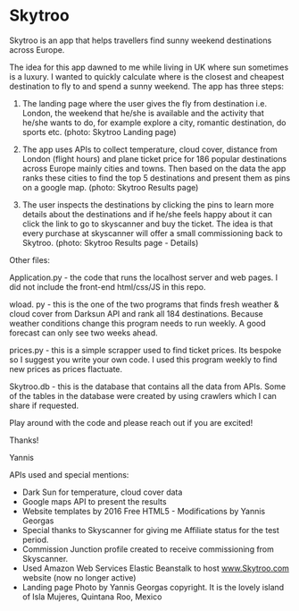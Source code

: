 # Skytroo
Skytroo is an app that helps travellers find sunny weekend destinations across Europe.

The idea for this app dawned to me while living in UK where sun sometimes is a luxury. I wanted to quickly calculate 
where is the closest and cheapest destination to fly to and spend a sunny weekend. The app has three steps:

1) The landing page where the user gives the fly from destination i.e. London, the weekend that he/she is available
and the activity that he/she wants to do, for example explore a city, romantic destination, do sports etc. 
(photo: Skytroo Landing page) 

2) The app uses APIs to collect temperature, cloud cover, distance from London (flight hours) and plane ticket price for 186 
popular destinations across Europe mainly cities and towns. Then based on the data the app ranks these cities to find the 
top 5 destinations and present them as pins on a google map. (photo: Skytroo Results page)

3) The user inspects the destinations by clicking the pins to learn more details about the destinations and if he/she feels 
happy about it can click the link to go to skyscanner and buy the ticket. The idea is that every purchase at skyscanner will
offer a small commissioning back to Skytroo. (photo: Skytroo Results page - Details)

Other files:

Application.py - the code that runs the localhost server and web pages. I did not include the front-end html/css/JS in this repo.

wload. py - this is the one of the two programs that finds fresh weather & cloud cover from Darksun API and rank all 184 destinations. Because weather conditions change this program needs to run weekly. A good forecast can only see two weeks ahead.

prices.py - this is a simple scrapper used to find ticket prices. Its bespoke so I suggest you write your own code. I used this program weekly to find new prices as prices flactuate.

Skytroo.db - this is the database that contains all the data from APIs. Some of the tables in the database were created by using crawlers which I can share if requested.


Play around with the code and please reach out if you are excited!

Thanks!

Yannis

APIs used and special mentions:
- Dark Sun for temperature, cloud cover data
- Google maps API to present the results
- Website templates by 2016 Free HTML5 - Modifications by Yannis Georgas
- Special thanks to Skyscanner for giving me Affiliate status for the test period.
- Commission Junction profile created to receive commissioning from Skyscanner.
- Used Amazon Web Services Elastic Beanstalk to host www.Skytroo.com website (now no longer active)
- Landing page Photo by Yannis Georgas copyright. It is the lovely island of Isla Mujeres, Quintana Roo, Mexico
